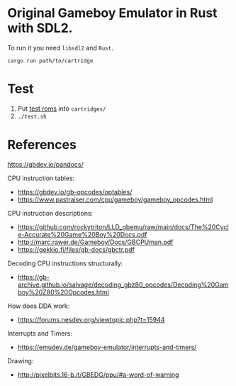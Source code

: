 # Original Gameboy Emulator in Rust with SDL2.

To run it you need `libsdl2` and `Rust`.

```
cargo run path/to/cartridge
```

# Test

1. Put [test roms](https://github.com/retrio/gb-test-roms/tree/master/cpu_instrs/individual) into `cartridges/`
2. `./test.sh`

# References

https://gbdev.io/pandocs/

CPU instruction tables:

- https://gbdev.io/gb-opcodes/optables/
- https://www.pastraiser.com/cpu/gameboy/gameboy_opcodes.html

CPU instruction descriptions:

- https://github.com/rockytriton/LLD_gbemu/raw/main/docs/The%20Cycle-Accurate%20Game%20Boy%20Docs.pdf
- http://marc.rawer.de/Gameboy/Docs/GBCPUman.pdf
- https://gekkio.fi/files/gb-docs/gbctr.pdf

Decoding CPU instructions structurally:

- https://gb-archive.github.io/salvage/decoding_gbz80_opcodes/Decoding%20Gamboy%20Z80%20Opcodes.html

How does DDA work:

- https://forums.nesdev.org/viewtopic.php?t=15944

Interrupts and Timers:

- https://emudev.de/gameboy-emulator/interrupts-and-timers/

Drawing:

- http://pixelbits.16-b.it/GBEDG/ppu/#a-word-of-warning
